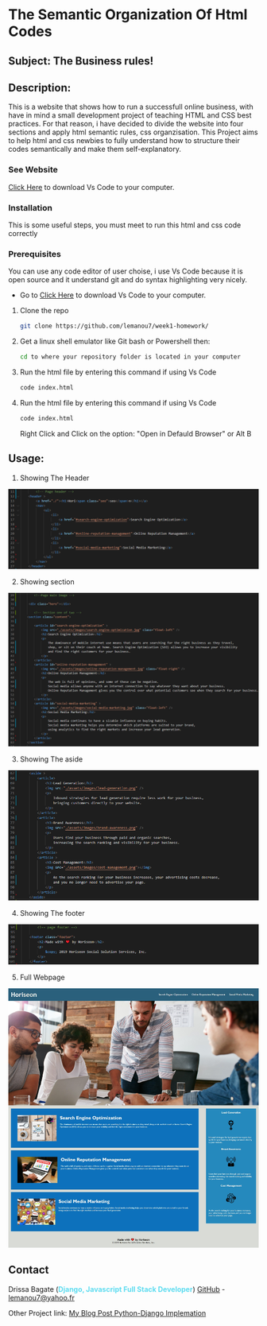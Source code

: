 # The Semantic Organization Of Html Codes

## Subject: The Business rules!

## Description:
This is a website that shows how to run a successfull online business, with have in mind a small development project of teaching HTML and CSS best practices.
For that reason, i have decided to divide the website into four sections and apply html semantic rules, css organzisation. This Project aims to help html and css newbies to fully understand how to structure their codes semantically and make them self-explanatory.  


### See Website
[Click Here](https://lemanou7.github.io/week1-homework/) to download Vs Code to your computer.


### Installation


<!-- GETTING STARTED -->

This is some useful steps, you must meet to run this html and css code correctly 

### Prerequisites
You can use any code editor of user choise, i use Vs Code because it is open source and it understand git and do syntax highlighting very nicely.

* Go to
  [Click Here](https://code.visualstudio.com/download) to download Vs Code to your computer.
  

1. Clone the repo
   ```sh
   git clone https://github.com/lemanou7/week1-homework/
   ```
2. Get a linux shell emulator like Git bash or Powershell then:
    ```sh
    cd to where your repository folder is located in your computer
    ```
  
3. Run the html file by entering this command if using Vs Code
   ```sh
   code index.html
   ```
4. Run the html file by entering this command if using Vs Code
   ```sh
   code index.html
   ```
   Right Click and Click on the option: "Open in Defauld Browser" or Alt B



<!-- USAGE EXAMPLES -->
## Usage:

1. Showing The Header

![image-1](./assets/images/code-snapshot1.png)

2. Showing section

![image-2](./assets/images/code-snapshot2.png)

3. Showing The aside 

![image-3](./assets/images/code-snapshot3.png)

4. Showing The footer

![image-4](./assets/images/code-snapshot4.png)

5. Full Webpage 

![image-5](./assets/images/code-snapshot5.png)




<!-- CONTACT -->
## Contact

Drissa Bagate (<span style="color:#5ddcf0">**Django, Javascript Full Stack Developer**</span>) [GitHub](https://github.com/lemanou7) - lemanou7@yahoo.fr

Other Project link: [My Blog Post Python-Django Implemation](http://grandbuzz.herokuapp.com/)



